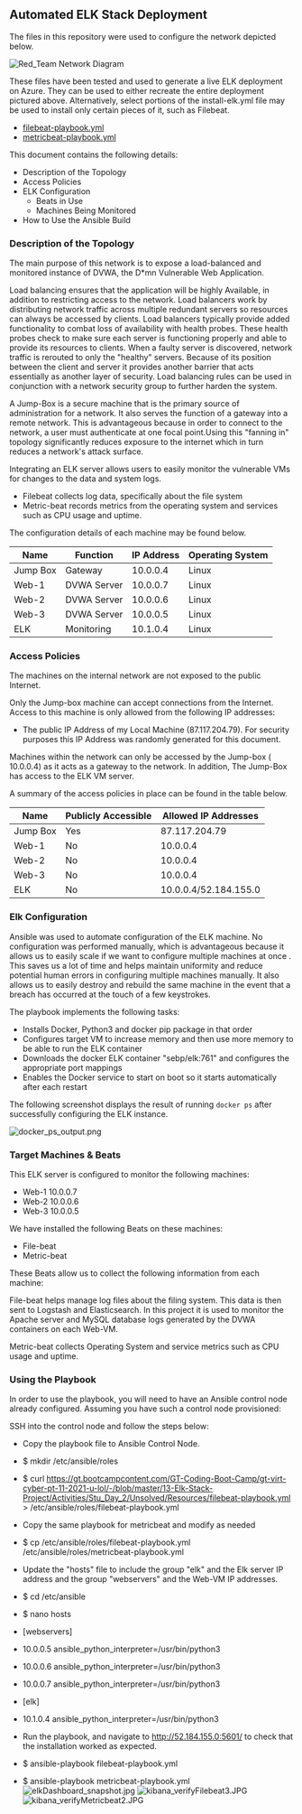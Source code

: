 ## Automated ELK Stack Deployment

The files in this repository were used to configure the network depicted below.

![Red_Team Network Diagram](https://github.com/keeslonkf/GTCS_Project1/blob/0ad63b90449b92943e69c8d5e8322071eaed36a5/Diagrams/NetworkDiagram.png)

These files have been tested and used to generate a live ELK deployment on Azure. They can be used to either recreate the entire deployment pictured above. Alternatively, select portions of the install-elk.yml file may be used to install only certain pieces of it, such as Filebeat.

  - [filebeat-playbook.yml](https://github.com/keeslonkf/GTCS_Project1/blob/b05278a679de40914ab6b0821b1ac092b49e2cf9/Ansible/filebeat-playbook.yml)
  - [metricbeat-playbook.yml](https://github.com/keeslonkf/GTCS_Project1/blob/b05278a679de40914ab6b0821b1ac092b49e2cf9/Ansible/metricbeat-playbook.yml)

This document contains the following details:
- Description of the Topology
- Access Policies
- ELK Configuration
  - Beats in Use
  - Machines Being Monitored
- How to Use the Ansible Build


### Description of the Topology

The main purpose of this network is to expose a load-balanced and monitored instance of DVWA, the D*mn Vulnerable Web Application.

Load balancing ensures that the application will be highly Available, in addition to restricting access to the network. Load balancers work by distributing network traffic across multiple redundant servers so resources can always be accessed by clients. Load balancers typically provide added functionality to combat loss of availability with health probes. These health probes check to make sure each server is functioning properly and able to provide its resources to clients. When a faulty server is discovered, network traffic is rerouted to only the "healthy" servers. Because of its position between the client and server it provides another barrier that acts essentially as another layer of security. Load balancing rules can be used in conjunction with a network security group to further harden the system.

A Jump-Box is a secure machine that is the primary source of administration for a network. It also serves the function of a gateway into a remote network. This is advantageous because in order to connect to the network, a user must authenticate at one focal point.Using this "fanning in" topology significantly reduces exposure to the internet which in turn reduces a network's attack surface. 

Integrating an ELK server allows users to easily monitor the vulnerable VMs for changes to the data and system logs.
- Filebeat collects log data, specifically about the file system 
- Metric-beat records metrics from the operating system and services such as CPU usage and uptime.

The configuration details of each machine may be found below.

| Name     | Function   | IP Address | Operating System |
|----------|------------|------------|------------------|
| Jump Box | Gateway    | 10.0.0.4   | Linux            |
| Web-1    | DVWA Server| 10.0.0.7   | Linux            |
| Web-2    | DVWA Server| 10.0.0.6   | Linux            |
| Web-3    | DVWA Server| 10.0.0.5   | Linux            |
| ELK      | Monitoring | 10.1.0.4   | Linux            |

### Access Policies

The machines on the internal network are not exposed to the public Internet. 

Only the Jump-box machine can accept connections from the Internet. Access to this machine is only allowed from the following IP addresses:
- The public IP Address of my Local Machine (87.117.204.79). For security purposes this IP Address was randomly generated for this document. 

Machines within the network can only be accessed by the Jump-box ( 10.0.0.4) as it acts as a gateway to the network. In addition, The Jump-Box has access to the ELK VM server.

A summary of the access policies in place can be found in the table below.

| Name     | Publicly Accessible | Allowed IP Addresses |
|----------|---------------------|----------------------|
| Jump Box | Yes                 | 87.117.204.79        |
| Web-1    | No                  | 10.0.0.4             |
| Web-2    | No                  | 10.0.0.4             |
| Web-3    | No                  | 10.0.0.4             |
| ELK      | No                  | 10.0.0.4/52.184.155.0|

### Elk Configuration

Ansible was used to automate configuration of the ELK machine. No configuration was performed manually, which is advantageous because it allows us to easily scale if we want to configure multiple machines at once . This saves us a lot of time and helps maintain uniformity and reduce potential human errors in configuring multiple machines manually. It also allows us to easily destroy and rebuild the same machine in the event that a breach has occurred at the touch of a few keystrokes.

The playbook implements the following tasks:
- Installs Docker, Python3 and docker pip package in that order
- Configures target VM to increase memory and then use more memory to be able to run the ELK container
- Downloads the docker ELK container "sebp/elk:761" and configures the appropriate port mappings
- Enables the Docker service to start on boot so it starts automatically after each restart

The following screenshot displays the result of running `docker ps` after successfully configuring the ELK instance.

![docker_ps_output.png](https://github.com/keeslonkf/GTCS_Project1/blob/b05278a679de40914ab6b0821b1ac092b49e2cf9/Images/docker_ps_output.png)

### Target Machines & Beats
This ELK server is configured to monitor the following machines:
- Web-1 10.0.0.7
- Web-2 10.0.0.6
- Web-3 10.0.0.5

We have installed the following Beats on these machines:
- File-beat
- Metric-beat

These Beats allow us to collect the following information from each machine:

File-beat helps manage log files about the filing system. This data is then sent to Logstash and Elasticsearch. In this project it is used to monitor the Apache server and MySQL database logs generated by the DVWA containers on each Web-VM.

Metric-beat collects Operating System and service metrics such as CPU usage and uptime.

### Using the Playbook
In order to use the playbook, you will need to have an Ansible control node already configured. Assuming you have such a control node provisioned: 

SSH into the control node and follow the steps below:
- Copy the playbook file to Ansible Control Node.
- $ mkdir /etc/ansible/roles
- $ curl https://gt.bootcampcontent.com/GT-Coding-Boot-Camp/gt-virt-cyber-pt-11-2021-u-lol/-/blob/master/13-Elk-Stack-Project/Activities/Stu_Day_2/Unsolved/Resources/filebeat-playbook.yml > /etc/ansible/roles/filebeat-playbook.yml

- Copy the same playbook for metricbeat and modify as needed
- $ cp /etc/ansible/roles/filebeat-playbook.yml /etc/ansible/roles/metricbeat-playbook.yml

- Update the "hosts" file to include the group "elk" and the Elk server IP address and the group "webservers" and the Web-VM IP addresses.

- $ cd /etc/ansible
- $ nano hosts
-  [webservers]
-  10.0.0.5 ansible_python_interpreter=/usr/bin/python3
-  10.0.0.6 ansible_python_interpreter=/usr/bin/python3
-  10.0.0.7 ansible_python_interpreter=/usr/bin/python3

- [elk]
-  10.1.0.4 ansible_python_interpreter=/usr/bin/python3

- Run the playbook, and navigate to http://52.184.155.0:5601/ to check that the installation worked as expected.
- $ ansible-playbook filebeat-playbook.yml
- $ ansible-playbook metricbeat-playbook.yml
![elkDashboard_snapshot.jpg](https://github.com/keeslonkf/GTCS_Project1/blob/0090daeb4a583945eae5e5f7b09a3e356b7bf39f/Images/elkDashboard_snapshot.JPG)
![kibana_verifyFilebeat3.JPG](https://github.com/keeslonkf/GTCS_Project1/blob/45af183b5ce93e979484965474421c338fbe050f/Images/kibana_verifyFilebeat3.JPG)
![kibana_verifyMetricbeat2.JPG](https://github.com/keeslonkf/GTCS_Project1/blob/c6a0a32a8686003ef4f6799736c856024ba6649c/Images/kibana_verifyMetricbeat2.JPG)
